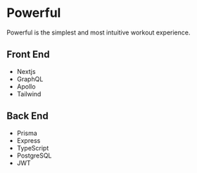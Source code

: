 # Powerful

Powerful is the simplest and most intuitive workout experience.

## Front End

- Nextjs
- GraphQL
- Apollo
- Tailwind

## Back End

- Prisma
- Express
- TypeScript
- PostgreSQL
- JWT
